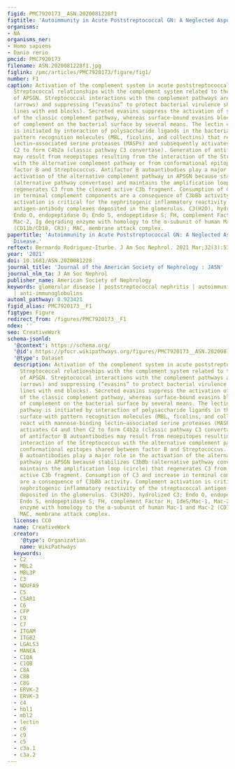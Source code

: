 ```yaml
---
figid: PMC7920173__ASN.2020081228f1
figtitle: 'Autoimmunity in Acute Poststreptococcal GN: A Neglected Aspect of the Disease'
organisms:
- NA
organisms_ner:
- Homo sapiens
- Danio rerio
pmcid: PMC7920173
filename: ASN.2020081228f1.jpg
figlink: /pmc/articles/PMC7920173/figure/fig1/
number: F1
caption: Activation of the complement system in acute poststreptococcal glomerulonephritis.
  Streptococcal relationships with the complement system related to the pathogenesis
  of APSGN. Streptococcal interactions with the complement pathways are activating
  (arrows) and suppressing (“evasins” to protect bacterial virulence shown in interrupted
  lines with end blocks). Secreted evasins suppress the activation of several elements
  of the classic complement pathway, whereas surface-bound evasins block the action
  of complement on the bacterial surface by several means. The lectin complement pathway
  is initiated by interaction of polysaccharide ligands in the bacterial surface with
  pattern recognition molecules (MBL, ficolins, and collectins) that react with mannose-binding
  lectin–associated serine proteases (MASPs) and subsequently activates C4 and then
  C2 to form C4b2a (classic pathway C3 convertase). Generation of antifactor B autoantibodies
  may result from neoepitopes resulting from the interaction of the Streptococcus
  with the alternative complement pathway or from conformational epitopes shared between
  factor B and Streptococcus. Antifactor B autoantibodies play a major role in the
  activation of the alternative complement pathway in APSGN because stabilizes C3bBb
  (alternative pathway convertase) and maintains the amplification loop (circle) that
  regenerates C3 from the cleaved active C3b fragment. Consumption of C3 and increase
  in terminal complement components are a consequence of C3bBb activity. Complement
  activation is critical for the nephritogenic inflammatory reactivity of the streptococcal
  antigen-antibody complexes deposited in the glomerulus. C3(H2O), hydrolized C3;
  Endo O, endopeptidase O; Endo S, endopeptidase S; FH, complement Factor H; IdeS/Mac-1,
  Mac-2, Ig degrading enzyme with homology to the α-subunit of human Mac-1 and Mac-2
  (CD11b/CD18, CR3); MAC, membrane attack complex.
papertitle: 'Autoimmunity in Acute Poststreptococcal GN: A Neglected Aspect of the
  Disease.'
reftext: Bernardo Rodriguez-Iturbe. J Am Soc Nephrol. 2021 Mar;32(3):534-542.
year: '2021'
doi: 10.1681/ASN.2020081228
journal_title: 'Journal of the American Society of Nephrology : JASN'
journal_nlm_ta: J Am Soc Nephrol
publisher_name: American Society of Nephrology
keywords: glomerular disease | poststreptococcal nephritis | autoimmunity | complement
  | anti-immunoglobulins
automl_pathway: 0.923421
figid_alias: PMC7920173__F1
figtype: Figure
redirect_from: /figures/PMC7920173__F1
ndex: ''
seo: CreativeWork
schema-jsonld:
  '@context': https://schema.org/
  '@id': https://pfocr.wikipathways.org/figures/PMC7920173__ASN.2020081228f1.html
  '@type': Dataset
  description: Activation of the complement system in acute poststreptococcal glomerulonephritis.
    Streptococcal relationships with the complement system related to the pathogenesis
    of APSGN. Streptococcal interactions with the complement pathways are activating
    (arrows) and suppressing (“evasins” to protect bacterial virulence shown in interrupted
    lines with end blocks). Secreted evasins suppress the activation of several elements
    of the classic complement pathway, whereas surface-bound evasins block the action
    of complement on the bacterial surface by several means. The lectin complement
    pathway is initiated by interaction of polysaccharide ligands in the bacterial
    surface with pattern recognition molecules (MBL, ficolins, and collectins) that
    react with mannose-binding lectin–associated serine proteases (MASPs) and subsequently
    activates C4 and then C2 to form C4b2a (classic pathway C3 convertase). Generation
    of antifactor B autoantibodies may result from neoepitopes resulting from the
    interaction of the Streptococcus with the alternative complement pathway or from
    conformational epitopes shared between factor B and Streptococcus. Antifactor
    B autoantibodies play a major role in the activation of the alternative complement
    pathway in APSGN because stabilizes C3bBb (alternative pathway convertase) and
    maintains the amplification loop (circle) that regenerates C3 from the cleaved
    active C3b fragment. Consumption of C3 and increase in terminal complement components
    are a consequence of C3bBb activity. Complement activation is critical for the
    nephritogenic inflammatory reactivity of the streptococcal antigen-antibody complexes
    deposited in the glomerulus. C3(H2O), hydrolized C3; Endo O, endopeptidase O;
    Endo S, endopeptidase S; FH, complement Factor H; IdeS/Mac-1, Mac-2, Ig degrading
    enzyme with homology to the α-subunit of human Mac-1 and Mac-2 (CD11b/CD18, CR3);
    MAC, membrane attack complex.
  license: CC0
  name: CreativeWork
  creator:
    '@type': Organization
    name: WikiPathways
  keywords:
  - C2
  - MBL2
  - MBL3P
  - C3
  - NDUFA9
  - C5
  - C5AR1
  - C6
  - CFP
  - C9
  - C7
  - ITGAM
  - ITGB2
  - LGALS3
  - MANEA
  - C1QA
  - C1QB
  - C8A
  - C8B
  - C8G
  - ERVK-2
  - ERVK-3
  - c4
  - hbl1
  - mbl2
  - lectin
  - c6
  - c9
  - c5
  - c3a.1
  - c3a.2
---
```

